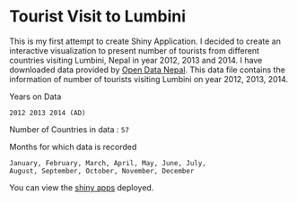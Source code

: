 # Tourist Visit to Lumbini

This is my first attempt to create Shiny Application. I decided to create an interactive visualization to present number of tourists from different countries visiting Lumbini, Nepal in year 2012, 2013 and 2014. I have downloaded data provided by [Open Data Nepal](http://data.opennepal.net/content/number-foreigner-lumbini-2012-2013). This data file contains the information of number of tourists visiting Lumbini on year 2012, 2013, 2014.

Years on Data 
```
2012 2013 2014 (AD)
```  
Number of Countries in data : `57`

Months for which data is recorded
```
January, February, March, April, May, June, July, 
August, September, October, November, December
```

You can view the [shiny apps](https://ampokhrel.shinyapps.io/shinyApp/) deployed. 

